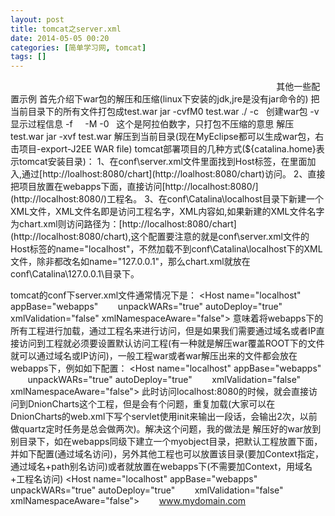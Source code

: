 ```yaml
---
layout: post
title: tomcat之server.xml
date: 2014-05-05 00:20
categories: [简单学习网, tomcat]
tags: []
---
```

<?xml version="1.0" encoding="UTF-8"?>
<!--Tomcat Server处理一个http请求的过程(tomcat.5.5.28)
假设来自客户的请求为：
[http://localhost:8080/wsota/index.jsp](http://localhost:8080/wsota/index.jsp)
1) 请求被发送到本机端口8080，被在那里侦听的Coyote HTTP/1.1 Connector获得
2) Connector把该请求交给它所在的Service的Engine来处理，并等待来自Engine的回应
3) Engine获得请求localhost/wsota/wsota_index.jsp，匹配它所拥有的所有虚拟主机Host
4) Engine匹配到名为localhost的Host（即使匹配不到也把请求交给该Host处理，因为该Host被定义为该Engine的默认主机）
5) localhost Host获得请求/wsota/wsota_index.jsp，匹配它所拥有的所有Context
6) Host匹配到路径为/wsota的Context（如果匹配不到就把该请求交给路径名为""的Context去处理）
7) path="/wsota"的Context获得请求/wsota_index.jsp，在它的mapping table中寻找对应的servlet
8) Context匹配到URL PATTERN为*.jsp的servlet，对应于JspServlet类
9) 构造HttpServletRequest对象和HttpServletResponse对象，作为参数调用JspServlet的doGet或doPost方法
10)Context把执行完了之后的HttpServletResponse对象返回给Host
11)Host把HttpServletResponse对象返回给Engine
12)Engine把HttpServletResponse对象返回给Connector
13)Connector把HttpServletResponse对象返回给客户browser
-->
<!--port指定一个端口,这个端口负责监听关闭tomcat的请求,shutdown是关闭的命令字符串即SHUTDOWN，如果telnet localhost 8005之后输入SHUTDOWN就会把tomcat关掉-->
<Server port="8005" shutdown="SHUTDOWN">

<!--一些监听的类-->
<Listener className="org.apache.catalina.core.AprLifecycleListener" />
<Listener className="org.apache.catalina.mbeans.ServerLifecycleListener" />
<Listener className="org.apache.catalina.mbeans.GlobalResourcesLifecycleListener" />
<Listener className="org.apache.catalina.storeconfig.StoreConfigLifecycleListener"/>

<!---->
<GlobalNamingResources>
    <Environment name="simpleValue" type="java.lang.Integer" value="30"/>
    <Resource name="UserDatabase" auth="Container"
              type="org.apache.catalina.UserDatabase"
       description="User database that can be updated and saved"
           factory="org.apache.catalina.users.MemoryUserDatabaseFactory"
          pathname="conf/tomcat-users.xml" />
</GlobalNamingResources>

<!--该元素由org.apache.catalina.Service接口定义,它包含一个<Engine>元素,以及一个或多个<Connector>,这些Connector元素共享用同一个Engine元素
   Service是一组Connector的集合它们共用一个Engine来处理所有Connector收到的请求
   name指定service的名字，和conf下的Catalina目录名对应-->
<Service name="Catalina">
    
    <!--Connector表示客户端和service之间的连接
       port是web访问的端口，修改端口在此处，如改成80
       maxHttpHeaderSize是最大的http头文件大小单位字节
       maxThreads是最大可以创建的处理请求的线程数
       minSpareThreads是最小剩余线程数，服务启动创建
       maxSpareThreads是最大剩余线程数
       enableLookups是如果为true，则可以通过调用request.getRemoteHost()进行DNS查询来得到远程客户端的实际主机名，若为false则不进行DNS查询，而是返回其ip地址
       redirectPort是指定服务器正在处理http请求时收到了一个SSL传输请求后重定向的端口号
       acceptCount是指定当所有可以使用的处理请求的线程数都被使用时，可以放到处理队列中的请求数，超过这个数的请求将不予处理，当现有线程已经达到最大数75时，
       为客户请求排队.当队列中请求数超过150时，后来的请求返回Connection refused错误
       connectionTimeout是连接超时，毫秒
       disableUploadTimeout是
-->
    <Connector port="8080" maxHttpHeaderSize="8192"
               maxThreads="150" minSpareThreads="25" maxSpareThreads="75"
               enableLookups="false" redirectPort="8443" acceptCount="100"
               connectionTimeout="20000" disableUploadTimeout="true" />
    <!--Connector元素定义了一个JD Connector,它通过8009端口接收由其它服务器转发过来的请求-->
    <Connector port="8009" 
    enableLookups="false" redirectPort="8443" protocol="AJP/1.3" />
    
    <!--Engine表示指定service中的请求处理机，接收和处理来自Connector的请求,Engine用来处理Connector收到的Http请求
           它将匹配请求和自己的虚拟主机，并把请求转交给对应的Host来处理,默认虚拟主机是localhost
       defaultHost指定缺省的处理请求的主机名，它至少与其中的一个host元素的name属性值是一样的
       Engine可以包含如下元素<Logger>, <Realm>, <Value>, <Host>-->
    <Engine name="Catalina" defaultHost="localhost">
      <Realm className="org.apache.catalina.realm.UserDatabaseRealm"
             resourceName="UserDatabase"/>
      
      <!--Host表示一个虚拟主机
         name指定主机名
         appBase应用程序基本目录，即存放应用程序的目录，启动会对该目录下程序进行加载
         unpackWARs如果为true，则tomcat会自动将WAR文件解压，否则不解压，直接从WAR文件中运行应用程序
         autoDeploy如果为true，则自动部署该目录下的引用程序,动态加载更新里面的项目
         xmlValidation就XML的格式校验
         xmlNamespaceAware-->
      <Host name="localhost" appBase="webapps"
       unpackWARs="true" autoDeploy="true"
       xmlValidation="false" xmlNamespaceAware="false">
          <!--Host下可以有多个Context用来配置应用程序
            path访问引用程序的路径名，“”表示默认localhost:8080直接访问到程序dnionCharts
            docbase表示工程存放地址
            reloadable这个属性非常重要，如果为true，则tomcat会自动检测应用程序的/WEB-INF/lib 和/WEB-INF/classes目录的变化，自动装载新的应用程序，我们可以在不重起tomcat的情况下改变应用程序
            -->
          <Context path="" docBase="d:/dnionCharts" reloadable="true" dubug="0"/>    
      </Host> 
    </Engine>   
</Service>
</Server>
其他一些配置示例
首先介绍下war包的解压和压缩(linux下安装的jdk,jre是没有jar命令的)
把当前目录下的所有文件打包成test.war
jar -cvfM0 test.war ./
-c   创建war包
-v   显示过程信息
-f    
-M
-0   这个是阿拉伯数字，只打包不压缩的意思
解压test.war
jar -xvf test.war
解压到当前目录(现在MyEclipse都可以生成war包，右击项目-export-J2EE WAR file)
tomcat部署项目的几种方式(${catalina.home}表示tomcat安装目录)：
1、在conf\server.xml文件里面找到Host标签，在里面加入<Context path="/chart" docBase="D:/myobject/DnionCharts"/>,通过[http://loalhost:8080/chart](http://loalhost:8080/chart)访问。
2、直接把项目放置在webapps下面，直接访问[http://localhost:8080/](http://localhost:8080/)工程名。
3、在conf\Catalina\localhost目录下新建一个XML文件，XML文件名即是访问工程名字，XML内容如<Context docBase="${catalina.home}/myobject/DnionCharts" privileged="true" />,如果新建的XML文件名字为chart.xml则访问路径为：[http://localhost:8080/chart](http://localhost:8080/chart),这个配置要注意的就是conf\server.xml文件的Host标签的name="localhost"，不然加载不到conf\Catalina\localhost下的XML文件，除非都改名如name="127.0.0.1"，那么chart.xml就放在conf\Catalina\127.0.0.1\目录下。

tomcat的conf下server.xml文件通常情况下是：
<Host name="localhost" appBase="webapps"
       unpackWARs="true" autoDeploy="true"
       xmlValidation="false" xmlNamespaceAware="false">
</Host>
意味着将webapps下的所有工程进行加载，通过工程名来进行访问，但是如果我们需要通过域名或者IP直接访问到工程就必须要设置默认访问工程(有一种就是解压war覆盖ROOT下的文件就可以通过域名或IP访问)，一般工程war或者war解压出来的文件都会放在webapps下，例如如下配置：
<Host name="localhost" appBase="webapps"
       unpackWARs="true" autoDeploy="true"
       xmlValidation="false" xmlNamespaceAware="false">
<Context path="" docBase="DnionCharts"/>
</Host>
此时访问localhost:8080的时候，就会直接访问到DnionCharts这个工程，但是会有个问题，重复加载(大家可以在DnionCharts的web.xml下写个servlet使用init来输出一段话，会输出2次，以前做quartz定时任务是总会做两次)。解决这个问题，我的做法是
解压好的war放到别目录下，如在webapps同级下建立一个myobject目录，把默认工程放置下面，并如下配置(通过域名访问)，另外其他工程也可以放置该目录(要加Context指定，通过域名+path别名访问)或者就放置在webapps下(不需要加Context，用域名+工程名访问)
<Host name="localhost" appBase="webapps"
       unpackWARs="true" autoDeploy="true"
       xmlValidation="false" xmlNamespaceAware="false">
       <Alias>www.mydomain.com</Alias>
       <Context path="" docBase="../myobject/DnionCharts"/>
</Host>
